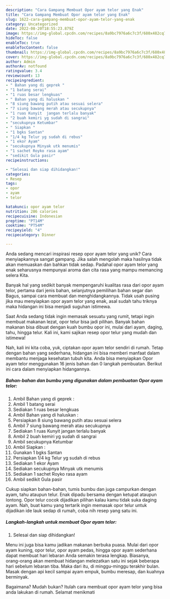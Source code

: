 ```yaml
---
description: "Cara Gampang Membuat Opor ayam telor yang Enak"
title: "Cara Gampang Membuat Opor ayam telor yang Enak"
slug: 1622-cara-gampang-membuat-opor-ayam-telor-yang-enak
category: Uncategorized
date: 2022-08-20T18:55:23.879Z
image: https://img-global.cpcdn.com/recipes/8a9bc7976a6c7c3f/680x482cq70/opor-ayam-telor-foto-resep-utama.jpg
hideToc: false
enableToc: true
enableTocContent: false
thumbnail: https://img-global.cpcdn.com/recipes/8a9bc7976a6c7c3f/680x482cq70/opor-ayam-telor-foto-resep-utama.jpg
cover: https://img-global.cpcdn.com/recipes/8a9bc7976a6c7c3f/680x482cq70/opor-ayam-telor-foto-resep-utama.jpg
author: Admin
authorAv: notfound
ratingvalue: 3.4
reviewcount: 13
recipeingredient:
- " Bahan yang di geprek "
- "1 batang serai"
- "1 ruas besar lengkuas"
- " Bahan yang di haluskan "
- "8 siung bawang putih atau sesuai selera"
- "7 siung bawang merah atau secukupnya"
- "1 ruas Kunyit  jangan terlalu banyak"
- "2 buah kemiri yg sudah di sangrai"
- "secukupnya Ketumbar"
- " Siapkan "
- "1 bgks Santan"
- "1/4 kg Telur yg sudah di rebus"
- "1 ekor Ayam"
- "secukupnya Minyak utk menumis"
- "1 sachet Royko rasa ayam"
- "sedikit Gula pasir"
recipeinstructions:

- "Selesai dan siap dihidangkan!"
categories:
- Resep
tags:
- opor
- ayam
- telor

katakunci: opor ayam telor 
nutrition: 286 calories
recipecuisine: Indonesian
preptime: "PT14M"
cooktime: "PT54M"
recipeyield: "4"
recipecategory: Dinner

---
```





Anda sedang mencari inspirasi resep opor ayam telor yang unik? Cara menyiapkannya sangat gampang. Jika salah mengolah maka hasilnya tidak akan memuaskan dan bahkan tidak sedap. Padahal opor ayam telor yang enak seharusnya mempunyai aroma dan cita rasa yang mampu memancing selera Kita.





Banyak hal yang sedikit banyak mempengaruhi kualitas rasa dari opor ayam telor, pertama dari jenis bahan, selanjutnya pemilihan bahan segar dan Bagus, sampai cara membuat dan menghidangkannya. Tidak usah pusing jika mau menyiapkan opor ayam telor yang enak,      asal sudah tahu triknya maka hidangan ini bisa menjadi suguhan istimewa.














Saat Anda sedang tidak ingin memasak sesuatu yang rumit, tetapi ingin membuat makanan lezat, opor telur bisa jadi pilihan. Banyak bahan makanan bisa dibuat dengan kuah bumbu opor ini, mulai dari ayam, daging, tahu, hingga telur. Kali ini, kami sajikan resep opor telur yang mudah dan istimewa!






Nah, kali ini kita coba, yuk, ciptakan opor ayam telor sendiri di rumah. Tetap dengan bahan yang sederhana, hidangan ini bisa memberi manfaat dalam membantu menjaga kesehatan tubuh kita. Anda bisa menyiapkan Opor ayam telor menggunakan 16 jenis bahan dan 0 langkah pembuatan. Berikut ini cara dalam menyiapkan hidangannya.

<!--inarticleads1-->

##### Bahan-bahan dan bumbu yang digunakan dalam pembuatan Opor ayam telor:

1. Ambil  Bahan yang di geprek :
1. Ambil 1 batang serai
1. Sediakan 1 ruas besar lengkuas
1. Ambil  Bahan yang di haluskan :
1. Persiapkan 8 siung bawang putih atau sesuai selera
1. Ambil 7 siung bawang merah atau secukupnya
1. Sediakan 1 ruas Kunyit  jangan terlalu banyak
1. Ambil 2 buah kemiri yg sudah di sangrai
1. Ambil secukupnya Ketumbar
1. Ambil  Siapkan :
1. Gunakan 1 bgks Santan
1. Persiapkan 1/4 kg Telur yg sudah di rebus
1. Sediakan 1 ekor Ayam
1. Sediakan secukupnya Minyak utk menumis
1. Sediakan 1 sachet Royko rasa ayam
1. Ambil sedikit Gula pasir


Cukup siapkan bahan-bahan, tumis bumbu dan juga campurkan dengan ayam, tahu ataupun telur. Enak dipadu bersama dengan ketupat ataupun lontong. Opor telur cocok dijadikan pilihan kalau kamu tidak suka daging ayam. Nah, buat kamu yang tertarik ingin memasak opor telur untuk dijadikan ide lauk sedap di rumah, coba nih resep yang satu ini. 

<!--inarticleads2-->

##### Langkah-langkah untuk membuat Opor ayam telor:


1. Selesai dan siap dihidangkan!

Menu ini juga bisa kamu jadikan makanan berbuka puasa. Mulai dari opor ayam kuning, opor telur, opor ayam pedas, hingga opor ayam sederhana dapat membuat hari lebaran Anda semakin terasa lengkap. Biasanya, orang-orang akan membuat hidangan melezatkan satu ini sejak beberapa hari sebelum lebaran tiba. Maka dari itu, di minggu-minggu terakhir bulan. Masak dengan api kecil sampai ayam empuk, bumbu meresap, dan kuahnya berminyak. 

Bagaimana? Mudah bukan? Itulah cara membuat opor ayam telor yang bisa anda lakukan di rumah. Selamat menikmati
